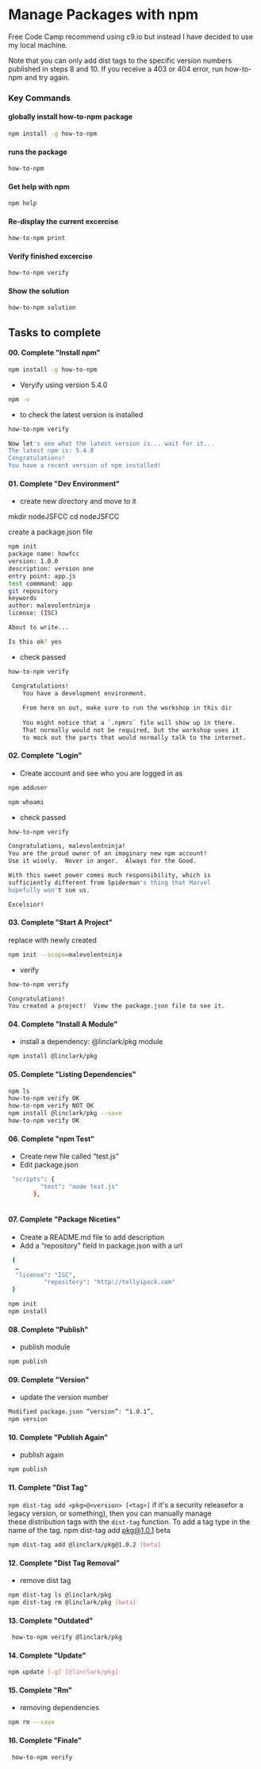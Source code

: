 # Manage Packages with npm

Free Code Camp recommend using c9.io but instead I have decided to use my local machine. 

Note that you can only add dist tags to the specific version numbers published in steps 8 and 10. 
If you receive a 403 or 404 error, run how-to-npm and try again.


### Key Commands

#### globally install how-to-npm package

```sh
npm install -g how-to-npm
```

#### runs the package
```sh
how-to-npm
```

#### Get help with npm 
```sh
npm help 
```

#### Re-display the current excercise
```sh
how-to-npm print 
```

#### Verify finished excercise
```sh
how-to-npm verify 
```

#### Show the solution
```sh
how-to-npm solution 
```


## Tasks to complete 

#### 00. Complete "Install npm"

```sh
npm install -g how-to-npm
```

* Veryify using version 5.4.0
```sh
npm -v
```

* to check the latest version is installed
```sh
how-to-npm verify

Now let's see what the latest version is... wait for it...
The latest npm is: 5.4.0
Congratulations!
You have a recent version of npm installed!
```


#### 01. Complete "Dev Environment"

* create new directory and move to it

mkdir nodeJSFCC
cd nodeJSFCC

create a package.json file
```sh
npm init
package name: howfcc
version: 1.0.0
description: version one
entry point: app.js
test commmand: app
git repository
keywords
author: malevolentninja
license: (ISC)

About to write...

Is this ok? yes
```

* check passed
```sh
how-to-npm verify

 Congratulations!
    You have a development environment.
    
    From here on out, make sure to run the workshop in this dir
    
    You might notice that a `.npmrc` file will show up in there.
    That normally would not be required, but the workshop uses it
    to mock out the parts that would normally talk to the internet.
```



#### 02. Complete "Login"
* Create account and see who you are logged in as

```sh
npm adduser

npm whoami
```

* check passed
```sh
how-to-npm verify

Congratulations, malevolentninja!
You are the proud owner of an imaginary new npm account!
Use it wisely.  Never in anger.  Always for the Good.

With this sweet power comes much responsibility, which is
sufficiently different from Spiderman's thing that Marvel
hopefully won't sue us.

Excelsior!
```

#### 03. Complete "Start A Project"

replace <username> with newly created 

```sh
npm init --scope=malevolentninja
```

* verify 
```sh 
how-to-npm verify

Congratulations!
You created a project!  View the package.json file to see it.
```

#### 04. Complete "Install A Module"

* install a dependency: @linclark/pkg module

```sh
npm install @linclark/pkg

```

#### 05. Complete "Listing Dependencies"
```sh
npm ls
how-to-npm verify OK
how-to-npm verify NOT OK
npm install @linclark/pkg --save
how-to-npm verify OK
```

#### 06. Complete "npm Test"

* Create new file called “test.js”
* Edit package.json
```sh
 "scripts": {  
         "test": "node test.js"  
       },  
       
```


#### 07. Complete "Package Niceties"

* Create a README.md file to add description
* Add a “repository” field in package.json with a url

```sh
 {
  …
  "license": "ISC",
          "repository": "http://tellyipock.com"
 }

npm init
npm install
```

#### 08. Complete "Publish"

* publish module
```sh
npm publish
```

#### 09. Complete "Version"
* update the version number

```sh
Modified package.json “version”: “1.0.1”,
npm version
```

#### 10. Complete "Publish Again"
* publish again

```sh
npm publish
```
#### 11. Complete "Dist Tag"

 `npm dist-tag add <pkg>@<version> [<tag>]`
if it's a security releasefor a legacy version, or something), then you can manually manage  
these distribution tags with the `dist-tag` function.
To add a tag type in the name of the tag. npm dist-tag add pkg@1.0.1 beta  
```sh
npm dist-tag add @linclark/pkg@1.0.2 [beta]
```

#### 12. Complete "Dist Tag Removal"

* remove dist tag
```sh
npm dist-tag ls @linclark/pkg
npm dist-tag rm @linclark/pkg [beta]
```

#### 13. Complete "Outdated"
```sh
 how-to-npm verify @linclark/pkg
```

#### 14. Complete "Update"
```sh
npm update [-g] [@linclark/pkg]
```

#### 15. Complete "Rm"
* removing dependencies

```sh
npm rm --save
```

#### 16. Complete "Finale"
```sh
 how-to-npm verify
 ```
